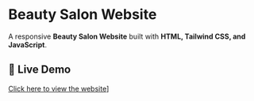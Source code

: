 # Beauty Salon Website

A responsive **Beauty Salon Website** built with **HTML, Tailwind CSS, and JavaScript**.  

## 🚀 Live Demo
[Click here to view the website](https://sanjanareddy05.github.io/beauty---salon/)]
